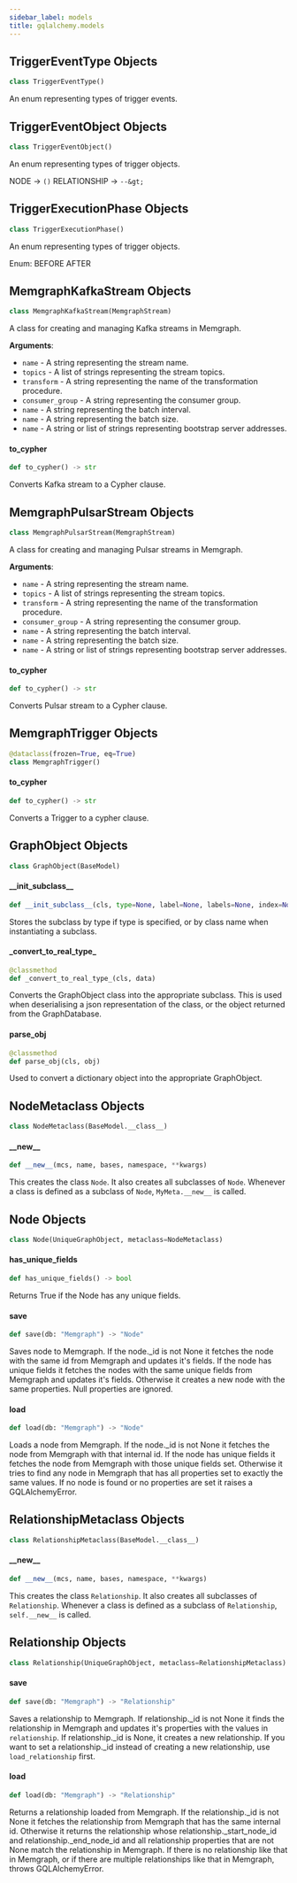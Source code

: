 ```yaml
---
sidebar_label: models
title: gqlalchemy.models
---
```


## TriggerEventType Objects

```python
class TriggerEventType()
```

An enum representing types of trigger events.

## TriggerEventObject Objects

```python
class TriggerEventObject()
```

An enum representing types of trigger objects.

NODE -&gt; `()`
RELATIONSHIP -&gt; `--&gt;`

## TriggerExecutionPhase Objects

```python
class TriggerExecutionPhase()
```

An enum representing types of trigger objects.

Enum:
    BEFORE
    AFTER

## MemgraphKafkaStream Objects

```python
class MemgraphKafkaStream(MemgraphStream)
```

A class for creating and managing Kafka streams in Memgraph.

**Arguments**:

- `name` - A string representing the stream name.
- `topics` - A list of strings representing the stream topics.
- `transform` - A string representing the name of the transformation procedure.
- `consumer_group` - A string representing the consumer group.
- `name` - A string representing the batch interval.
- `name` - A string representing the batch size.
- `name` - A string or list of strings representing bootstrap server addresses.

#### to\_cypher

```python
def to_cypher() -> str
```

Converts Kafka stream to a Cypher clause.

## MemgraphPulsarStream Objects

```python
class MemgraphPulsarStream(MemgraphStream)
```

A class for creating and managing Pulsar streams in Memgraph.

**Arguments**:

- `name` - A string representing the stream name.
- `topics` - A list of strings representing the stream topics.
- `transform` - A string representing the name of the transformation procedure.
- `consumer_group` - A string representing the consumer group.
- `name` - A string representing the batch interval.
- `name` - A string representing the batch size.
- `name` - A string or list of strings representing bootstrap server addresses.

#### to\_cypher

```python
def to_cypher() -> str
```

Converts Pulsar stream to a Cypher clause.

## MemgraphTrigger Objects

```python
@dataclass(frozen=True, eq=True)
class MemgraphTrigger()
```

#### to\_cypher

```python
def to_cypher() -> str
```

Converts a Trigger to a cypher clause.

## GraphObject Objects

```python
class GraphObject(BaseModel)
```

#### \_\_init\_subclass\_\_

```python
def __init_subclass__(cls, type=None, label=None, labels=None, index=None, db=None)
```

Stores the subclass by type if type is specified, or by class name
when instantiating a subclass.

#### \_convert\_to\_real\_type\_

```python
@classmethod
def _convert_to_real_type_(cls, data)
```

Converts the GraphObject class into the appropriate subclass.
This is used when deserialising a json representation of the class,
or the object returned from the GraphDatabase.

#### parse\_obj

```python
@classmethod
def parse_obj(cls, obj)
```

Used to convert a dictionary object into the appropriate
GraphObject.

## NodeMetaclass Objects

```python
class NodeMetaclass(BaseModel.__class__)
```

#### \_\_new\_\_

```python
def __new__(mcs, name, bases, namespace, **kwargs)
```

This creates the class `Node`. It also creates all subclasses
of `Node`. Whenever a class is defined as a subclass of `Node`,
`MyMeta.__new__` is called.

## Node Objects

```python
class Node(UniqueGraphObject, metaclass=NodeMetaclass)
```

#### has\_unique\_fields

```python
def has_unique_fields() -> bool
```

Returns True if the Node has any unique fields.

#### save

```python
def save(db: "Memgraph") -> "Node"
```

Saves node to Memgraph.
If the node._id is not None it fetches the node with the same id from
Memgraph and updates it&#x27;s fields.
If the node has unique fields it fetches the nodes with the same unique
fields from Memgraph and updates it&#x27;s fields.
Otherwise it creates a new node with the same properties.
Null properties are ignored.

#### load

```python
def load(db: "Memgraph") -> "Node"
```

Loads a node from Memgraph.
If the node._id is not None it fetches the node from Memgraph with that
internal id.
If the node has unique fields it fetches the node from Memgraph with
those unique fields set.
Otherwise it tries to find any node in Memgraph that has all properties
set to exactly the same values.
If no node is found or no properties are set it raises a GQLAlchemyError.

## RelationshipMetaclass Objects

```python
class RelationshipMetaclass(BaseModel.__class__)
```

#### \_\_new\_\_

```python
def __new__(mcs, name, bases, namespace, **kwargs)
```

This creates the class `Relationship`. It also creates all
subclasses of `Relationship`. Whenever a class is defined as a
subclass of `Relationship`, `self.__new__` is called.

## Relationship Objects

```python
class Relationship(UniqueGraphObject, metaclass=RelationshipMetaclass)
```

#### save

```python
def save(db: "Memgraph") -> "Relationship"
```

Saves a relationship to Memgraph.
If relationship._id is not None it finds the relationship in Memgraph
and updates it&#x27;s properties with the values in `relationship`.
If relationship._id is None, it creates a new relationship.
If you want to set a relationship._id instead of creating a new
relationship, use `load_relationship` first.

#### load

```python
def load(db: "Memgraph") -> "Relationship"
```

Returns a relationship loaded from Memgraph.
If the relationship._id is not None it fetches the relationship from
Memgraph that has the same internal id.
Otherwise it returns the relationship whose relationship._start_node_id
and relationship._end_node_id and all relationship properties that
are not None match the relationship in Memgraph.
If there is no relationship like that in Memgraph, or if there are
multiple relationships like that in Memgraph, throws GQLAlchemyError.

